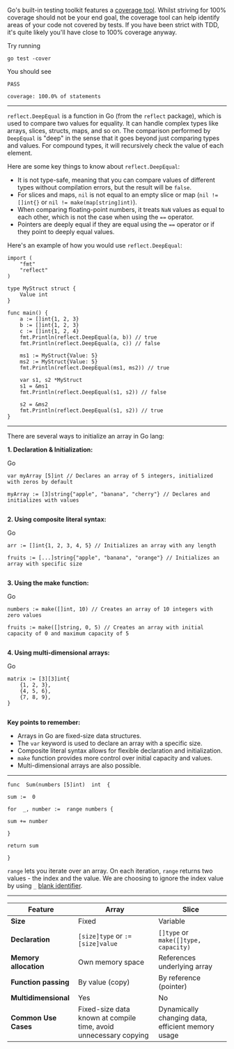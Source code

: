 
Go's built-in testing toolkit features a [coverage tool](https://blog.golang.org/cover). Whilst striving for 100% coverage should not be your end goal, the coverage tool can help identify areas of your code not covered by tests. If you have been strict with TDD, it's quite likely you'll have close to 100% coverage anyway.

Try running

`go test -cover`

You should see

    PASS
    
    coverage: 100.0% of statements

-------

`reflect.DeepEqual`  is a function in Go (from the  `reflect`  package), which is used to compare two values for equality. It can handle complex types like arrays, slices, structs, maps, and so on. The comparison performed by  `DeepEqual`  is "deep" in the sense that it goes beyond just comparing types and values. For compound types, it will recursively check the value of each element.



Here are some key things to know about  `reflect.DeepEqual`:



-   It is not type-safe, meaning that you can compare values of different types without compilation errors, but the result will be  `false`.
-   For slices and maps,  `nil`  is not equal to an empty slice or map (`nil != []int{}`  or  `nil != make(map[string]int)`).
-   When comparing floating-point numbers, it treats  `NaN`  values as equal to each other, which is not the case when using the  `==`  operator.
-   Pointers are deeply equal if they are equal using the  `==`  operator or if they point to deeply equal values.



Here's an example of how you would use  `reflect.DeepEqual`:

```
import (
    "fmt"
    "reflect"
)

type MyStruct struct {
    Value int
}

func main() {
    a := []int{1, 2, 3}
    b := []int{1, 2, 3}
    c := []int{1, 2, 4}
    fmt.Println(reflect.DeepEqual(a, b)) // true
    fmt.Println(reflect.DeepEqual(a, c)) // false

    ms1 := MyStruct{Value: 5}
    ms2 := MyStruct{Value: 5}
    fmt.Println(reflect.DeepEqual(ms1, ms2)) // true

    var s1, s2 *MyStruct
    s1 = &ms1
    fmt.Println(reflect.DeepEqual(s1, s2)) // false

    s2 = &ms2
    fmt.Println(reflect.DeepEqual(s1, s2)) // true
}
```
-----


There are several ways to initialize an array in Go lang:

**1. Declaration & Initialization:**

Go

```
var myArray [5]int // Declares an array of 5 integers, initialized with zeros by default

myArray := [3]string{"apple", "banana", "cherry"} // Declares and initializes with values


```

**2. Using composite literal syntax:**

Go

```
arr := []int{1, 2, 3, 4, 5} // Initializes an array with any length

fruits := [...]string{"apple", "banana", "orange"} // Initializes an array with specific size


```

**3. Using the make function:**

Go

```
numbers := make([]int, 10) // Creates an array of 10 integers with zero values

fruits := make([]string, 0, 5) // Creates an array with initial capacity of 0 and maximum capacity of 5


```

**4. Using multi-dimensional arrays:**

Go

```
matrix := [3][3]int{
    {1, 2, 3},
    {4, 5, 6},
    {7, 8, 9},
}


```

**Key points to remember:**

-   Arrays in Go are fixed-size data structures.
-   The `var` keyword is used to declare an array with a specific size.
-   Composite literal syntax allows for flexible declaration and initialization.
-   `make` function provides more control over initial capacity and values.
-   Multi-dimensional arrays are also possible.


-----

    func  Sum(numbers [5]int)  int  {
    
    sum :=  0
    
    for  _, number :=  range numbers {
    
    sum += number
    
    }
    
    return sum
    
    }

`range` lets you iterate over an array. On each iteration, `range` returns two values - the index and the value. We are choosing to ignore the index value by using `_` [blank identifier](https://golang.org/doc/effective_go.html#blank).



---
| Feature | Array | Slice |
| --- | --- | --- |
| **Size** | Fixed | Variable |
| **Declaration** | `[size]type` or `:= [size]value` | `[]type` or `make([]type, capacity)` |
| **Memory allocation** | Own memory space | References underlying array |
| **Function passing** | By value (copy) | By reference (pointer) |
| **Multidimensional** | Yes | No |
| **Common Use Cases** | Fixed-size data known at compile time, avoid unnecessary copying | Dynamically changing data, efficient memory usage |